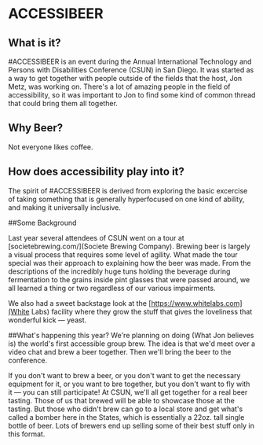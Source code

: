 # ACCESSIBEER

## What is it?
#ACCESSIBEER is an event during the Annual International Technology and Persons with Disabilities Conference (CSUN) in San Diego. It was started as a way to get together with people outside of the fields that the host, Jon Metz, was working on. There's a lot of amazing people in the field of accessibility, so it was important to Jon to find some kind of common thread that could bring them all together.

## Why Beer?
Not everyone likes coffee.

## How does accessibility play into it?
The spirit of #ACCESSIBEER is derived from exploring the basic excercise of taking something that is generally hyperfocused on one kind of ability, and making it universally inclusive.  

##Some Background

Last year several attendees of CSUN went on a tour at [societebrewing.com/](Societe Brewing Company). Brewing beer is largely a visual process that requires some level of agility. What made the tour special was their approach to explaining how the beer was made. From the descriptions of the incredibly huge tuns holding the beverage during fermentation to the grains inside pint glasses that were passed around, we all learned a thing or two regardless of our various impairments. 

We also had a sweet backstage look at the [https://www.whitelabs.com](White Labs) facility where they grow the stuff that gives the loveliness that wonderful kick — yeast.

##What's happening this year?
We're planning on doing (What Jon believes is) the world's first accessible group brew. The idea is that we'd meet over a video chat and brew a beer together. Then we'll bring the beer to the conference.

If you don't want to brew a beer, or you don't want to get the necessary equipment for it, or you want to bre together, but you don't want to fly with it — you can still participate! At CSUN, we'll all get together for a real beer tasting. Those of us that brewed will be able to showcase those at the tasting. But those who didn't brew can go to a local store and get what's called a bomber here in the States, which is essentially a 22oz. tall single bottle of beer. Lots of brewers end up selling some of their best stuff only in this format.
